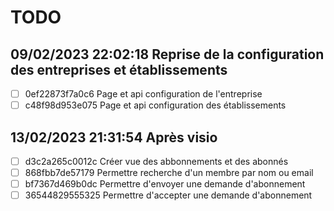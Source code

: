 # TODO  
## 09/02/2023 22:02:18 Reprise de la configuration des entreprises et établissements  
- [ ] 0ef22873f7a0c6 Page et api configuration de l'entreprise  
- [ ] c48f98d953e075 Page et api configuration des établissements  
## 13/02/2023 21:31:54 Après visio  
- [ ] d3c2a265c0012c Créer vue des abbonnements et des abonnés  
- [ ] 868fbb7de57179 Permettre recherche d'un membre par nom ou email  
- [ ] bf7367d469b0dc Permettre d'envoyer une demande d'abonnement  
- [ ] 36544829555325 Permettre d'accepter une demande d'abonnement  
